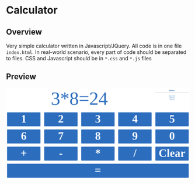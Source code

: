 # Calculator

## Overview

Very simple calculator written in Javascript/JQuery. All code is in one file `index.html`. In real-world scenario, every part of code should be separated to files. CSS and Javascript should be in `*.css` and `*.js` files

## Preview

![calculator.png](calculator.png)
